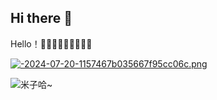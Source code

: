 ## Hi there 👋

Hello！👻👻👻🎃🎃🎃🐠🐠🐠

<a href="https://tuchuang.voooe.cn/image/zAatE"><img src="https://tuchuang.voooe.cn/images/2024/07/20/-2024-07-20-1157467b035667f95cc06c.md.png" alt="-2024-07-20-1157467b035667f95cc06c.png" border="0" /></a>

<picture>
 <source media="(prefers-color-scheme: dark)" srcset="https://tuchuang.voooe.cn/images/2024/07/20/-2024-07-20-1157467b035667f95cc06c.png">
 <source media="(prefers-color-scheme: light)" srcset="https://tuchuang.voooe.cn/images/2024/07/20/-2024-07-20-1157467b035667f95cc06c.png">
 <img alt="米子哈~" src="https://tuchuang.voooe.cn/images/2024/07/20/-2024-07-20-1157467b035667f95cc06c.png">
</picture>




<!--
**Anthony-hcy/Anthony-hcy** is a ✨ _special_ ✨ repository because its `README.md` (this file) appears on your GitHub profile.

Here are some ideas to get you started:

- 🔭 I’m currently working on ...
- 🌱 I’m currently learning ...
- 👯 I’m looking to collaborate on ...
- 🤔 I’m looking for help with ...
- 💬 Ask me about ...
- 📫 How to reach me: ...
- 😄 Pronouns: ...
- ⚡ Fun fact: ...
-->
